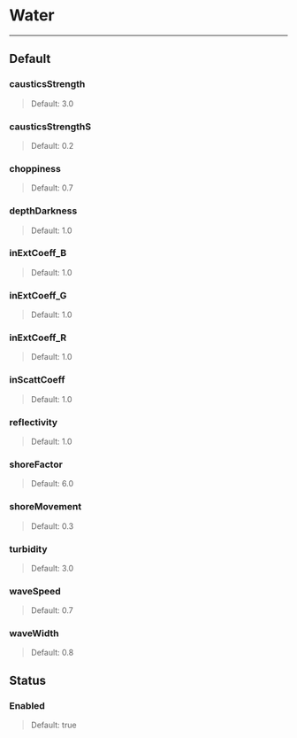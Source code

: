 # Water

---

## Default

### causticsStrength

>Default: 3.0

### causticsStrengthS

>Default: 0.2

### choppiness

>Default: 0.7

### depthDarkness

>Default: 1.0

### inExtCoeff_B

>Default: 1.0

### inExtCoeff_G

>Default: 1.0

### inExtCoeff_R

>Default: 1.0

### inScattCoeff

>Default: 1.0

### reflectivity

>Default: 1.0

### shoreFactor

>Default: 6.0

### shoreMovement

>Default: 0.3

### turbidity

>Default: 3.0

### waveSpeed

>Default: 0.7

### waveWidth

>Default: 0.8

## Status

### Enabled

>Default: true

